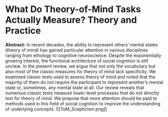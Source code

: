



# What Do Theory-of-Mind Tasks Actually Measure? Theory and Practice
**Abstract:**
In recent decades, the ability to represent others’ mental states (theory of mind) has gained particular attention in various disciplines ranging from ethology to cognitive neuroscience. Despite the exponentially growing interest, the functional architecture of social cognition is still unclear. In the present review, we argue that not only the vocabulary but also most of the classic measures for theory of mind lack specificity. We examined classic tests used to assess theory of mind and noted that the majority of them do not require the participant to represent another’s mental state or, sometimes, any mental state at all. Our review reveals that numerous classic tests measure lower-level processes that do not directly test for theory of mind. We propose that more attention should be paid to methods used in this field of social cognition to improve the understanding of underlying concepts.
![[ToM_Scepticism.png]]